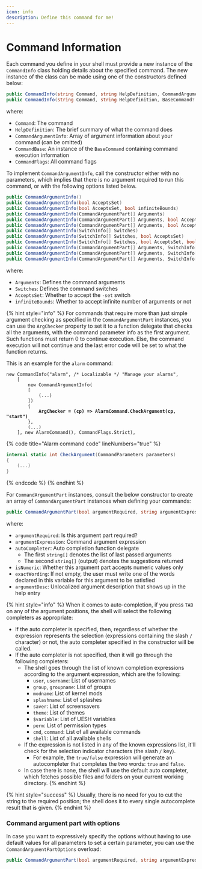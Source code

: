 ```yaml
---
icon: info
description: Define this command for me!
---
```


# Command Information

Each command you define in your shell must provide a new instance of the `CommandInfo` class holding details about the specified command. The new instance of the class can be made using one of the constructors defined below:

```csharp
public CommandInfo(string Command, string HelpDefinition, CommandArgumentInfo[] CommandArgumentInfo, BaseCommand CommandBase, CommandFlags Flags = CommandFlags.None)
public CommandInfo(string Command, string HelpDefinition, BaseCommand? CommandBase, CommandFlags Flags = CommandFlags.None)
```

where:

* `Command`: The command
* `HelpDefinition`: The brief summary of what the command does
* `CommandArgumentInfo`: Array of argument information about your command (can be omitted)
* `CommandBase`: An instance of the `BaseCommand` containing command execution information
* `CommandFlags`: All command flags

To implement `CommandArgumentInfo`, call the constructor either with no parameters, which implies that there is no argument required to run this command, or with the following options listed below.

```csharp
public CommandArgumentInfo()
public CommandArgumentInfo(bool AcceptsSet)
public CommandArgumentInfo(bool AcceptsSet, bool infiniteBounds)
public CommandArgumentInfo(CommandArgumentPart[] Arguments)
public CommandArgumentInfo(CommandArgumentPart[] Arguments, bool AcceptsSet)
public CommandArgumentInfo(CommandArgumentPart[] Arguments, bool AcceptsSet, bool infiniteBounds)
public CommandArgumentInfo(SwitchInfo[] Switches)
public CommandArgumentInfo(SwitchInfo[] Switches, bool AcceptsSet)
public CommandArgumentInfo(SwitchInfo[] Switches, bool AcceptsSet, bool infiniteBounds)
public CommandArgumentInfo(CommandArgumentPart[] Arguments, SwitchInfo[] Switches)
public CommandArgumentInfo(CommandArgumentPart[] Arguments, SwitchInfo[] Switches, bool AcceptsSet)
public CommandArgumentInfo(CommandArgumentPart[] Arguments, SwitchInfo[] Switches, bool AcceptsSet, bool infiniteBounds)
```

where:

* `Arguments`: Defines the command arguments
* `Switches`: Defines the command switches
* `AcceptsSet`: Whether to accept the `-set` switch
* `infiniteBounds`: Whether to accept infinite number of arguments or not

{% hint style="info" %}
For commands that require more than just simple argument checking as specified in the `CommandArgumentPart` instances, you can use the `ArgChecker` property to set it to a function delegate that checks all the arguments, with the command parameter info as the first argument. Such functions must return 0 to continue execution. Else, the command execution will not continue and the last error code will be set to what the function returns.

This is an example for the `alarm` command:

<pre class="language-csharp" data-title="CommandInfo for alarm" data-line-numbers><code class="lang-csharp">new CommandInfo("alarm", /* Localizable */ "Manage your alarms",
    [
        new CommandArgumentInfo(
        [
            (...)
        ])
        {
<strong>            ArgChecker = (cp) => AlarmCommand.CheckArgument(cp, "start")
</strong>        },
        (...)
    ], new AlarmCommand(), CommandFlags.Strict),
</code></pre>

{% code title="Alarm command code" lineNumbers="true" %}
```csharp
internal static int CheckArgument(CommandParameters parameters)
{
    (...)
}
```
{% endcode %}
{% endhint %}

For `CommandArgumentPart` instances, consult the below constructor to create an array of `CommandArgumentPart` instances when defining your commands:

```csharp
public CommandArgumentPart(bool argumentRequired, string argumentExpression, Func<string[], string[]> autoCompleter = null, bool isNumeric = false, string[] exactWording = null, string argumentDesc = "")
```

where:

* `argumentRequired`: Is this argument part required?
* `argumentExpression`: Command argument expression
* `autoCompleter`: Auto completion function delegate
  * The first `string[]` denotes the list of last passed arguments
  * The second `string[]` (output) denotes the suggestions returned
* `isNumeric`: Whether this argument part accepts numeric values only
* `exactWording`: If not empty, the user must write one of the words declared in this variable for this argument to be satisfied
* `argumentDesc`: Unlocalized argument description that shows up in the help entry

{% hint style="info" %}
When it comes to auto-completion, if you press `TAB` on any of the argument positions, the shell will select the following completers as appropriate:

* If the auto completer is specified, then, regardless of whether the expression represents the selection (expressions containing the slash `/` character) or not, the auto completer specified in the constructor will be called.
* If the auto completer is not specified, then it will go through the following completers:
  * The shell goes through the list of known completion expressions according to the argument expression, which are the following:
    * `user`, `username`: List of usernames
    * `group`, `groupname`: List of groups
    * `modname`: List of kernel mods
    * `splashname`: List of splashes
    * `saver`: List of screensavers
    * `theme`: List of themes
    * `$variable`: List of UESH variables
    * `perm`: List of permission types
    * `cmd`, `command`: List of all available commands
    * `shell`: List of all available shells
  * If the expression is not listed in any of the known expressions list, it'll check for the selection indicator characters (the slash `/` key).
    * For example, the `true/false` expression will generate an autocompleter that completes the two words: `true` and `false`.
  * In case there is none, the shell will use the default auto completer, which fetches possible files and folders on your current working directory.
{% endhint %}

{% hint style="success" %}
Usually, there is no need for you to cut the string to the required position; the shell does it to every single autocomplete result that is given.
{% endhint %}

### Command argument part with options

In case you want to expressively specify the options without having to use default values for all parameters to set a certain parameter, you can use the `CommandArgumentPartOptions` overload:

```csharp
public CommandArgumentPart(bool argumentRequired, string argumentExpression, CommandArgumentPartOptions options)
```
